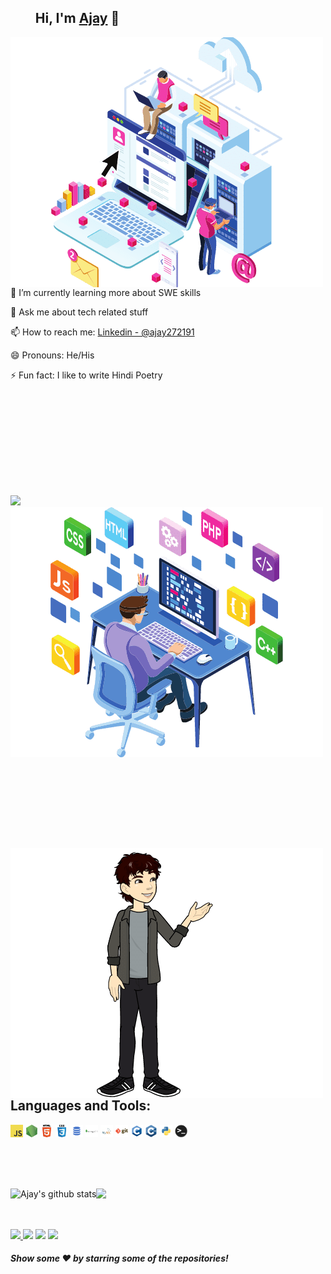 ## &nbsp;&nbsp;&nbsp;&nbsp;&nbsp;&nbsp;&nbsp; Hi, I'm [Ajay](https://ajaykrportfolio.now.sh) 👋

<!-- intro section -->

<div class="left pl">
  <img align="left" alt="Developer" src="./img/developer_0.png" >
</div>
<div class="right">
  </br></br></br>
  <p>🌱 I’m currently learning more about SWE skills</p>
  <p>💬 Ask me about tech related stuff</p>
  <p>📫 How to reach me: <a href="(https://www.linkedin.com/in/ajay272191" > Linkedin - @ajay272191</a></p>
  <p>😄 Pronouns: He/His</p>
<p>⚡ Fun fact: I like to write Hindi Poetry</p>
</div>

</br></br></br></br></br></br>



<!-- most Languages section -->
</br></br>
<div class="most_lang_used pl">
  <img src="https://github-readme-stats.vercel.app/api/top-langs/?username=ajay272191&theme=light&hide_langs_below=1"  class="left"/>
  <img alt="Developer" src="./img/developer_1.png" class="right"/>
</div>

</br></br>


</br></br></br>
<div class="most_lang_used">
  <div >
    <img align="left" src="./img/me.png"  class="left"/>
  </div>
  <div class="pl">
    <h2>Languages and Tools:</h2>
    <img height="20" alt="JS" src="https://raw.githubusercontent.com/github/explore/80688e429a7d4ef2fca1e82350fe8e3517d3494d/topics/javascript/javascript.png">
    <img height="20" alt="Node" src="https://raw.githubusercontent.com/github/explore/80688e429a7d4ef2fca1e82350fe8e3517d3494d/topics/nodejs/nodejs.png">
    <img height="20" alt="HTML" src="https://raw.githubusercontent.com/github/explore/80688e429a7d4ef2fca1e82350fe8e3517d3494d/topics/html/html.png">
    <img height="20" alt="CSS" src="https://raw.githubusercontent.com/github/explore/80688e429a7d4ef2fca1e82350fe8e3517d3494d/topics/css/css.png">
    <img height="20" alt="SQL" src="https://raw.githubusercontent.com/github/explore/80688e429a7d4ef2fca1e82350fe8e3517d3494d/topics/sql/sql.png">
    <img height="20" alt="mongodb" src="https://raw.githubusercontent.com/github/explore/80688e429a7d4ef2fca1e82350fe8e3517d3494d/topics/mongodb/mongodb.png">
    <img height="20" alt="mysql" src="https://raw.githubusercontent.com/github/explore/80688e429a7d4ef2fca1e82350fe8e3517d3494d/topics/mysql/mysql.png">
    <img height="20" alt="git" src="https://raw.githubusercontent.com/github/explore/80688e429a7d4ef2fca1e82350fe8e3517d3494d/topics/git/git.png" >
    <img height="20" als="C" src="https://raw.githubusercontent.com/github/explore/80688e429a7d4ef2fca1e82350fe8e3517d3494d/topics/c/c.png">
    <img height="20" alt="c++" src="https://raw.githubusercontent.com/github/explore/80688e429a7d4ef2fca1e82350fe8e3517d3494d/topics/cpp/cpp.png">
    <img height="20" alt="python" src="https://raw.githubusercontent.com/github/explore/80688e429a7d4ef2fca1e82350fe8e3517d3494d/topics/python/python.png">
    <img height="20" alt="linux" src="https://raw.githubusercontent.com/github/explore/80688e429a7d4ef2fca1e82350fe8e3517d3494d/topics/terminal/terminal.png">
    </div>
</div>



</br></br></br>
<div class="pl">
  <p>
    <img alt="Ajay's github stats" align="left" src="https://github-readme-stats.vercel.app/api?username=ajay272191&show_icons=true"/>
  </p>
</div>

<!-- Languages and tool section -->


<div class="pl profiles_cover">
  <img align="left"  src="https://github-profile-trophy.vercel.app/?username=ajay272191">
</div>

</br></br></br>
<div class="pl">
<div class="profiles">
<a href="https://www.linkedin.com/in/ajay272191/"> <img src="https://img.shields.io/badge/-ajay272191-blue?style=flat-square&logo=Linkedin&logoColor=white&link=https://www.linkedin.com/in/ajay272191/"> </a>
<a href="https://github.com/ajay272191"> <img src="https://img.shields.io/github/followers/ajay272191?label=follow&style=social"></a>
<a href="https://ajaykrportfolio.now.sh"> <img src="https://img.shields.io/badge/PortfolioWebsite-ajaykrportfolio.now.sh-2648ff?style=flat-square&logo=google-chrome"></a>
<a href=""> <img src="https://komarev.com/ghpvc/?username=ajay272191&label=Views&color=blue&style=plastic"></a>
</div>
<h5> Show some ❤️ by starring some of the repositories!</ht>
</div>
